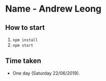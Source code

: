 # Name - Andrew Leong

## How to start
1) `npm install`
2) `npm start`

## Time taken
- One day (Saturday 22/06/2019).
